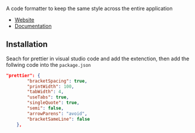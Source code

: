 A code formatter to keep the same style across the entire application
- [Website](https://prettier.io/)
- [Documentation](https://prettier.io/docs/en/index.html)

## Installation
Seach for prettier in visual studio code and add the extenction, then add the follwing code into the `package.json`

```json
"prettier": {
        "bracketSpacing": true,
        "printWidth": 100,
        "tabWidth": 4,
        "useTabs": true,
        "singleQuote": true,
        "semi": false,
        "arrowParens": "avoid",
        "bracketSameLine": false
    },
```